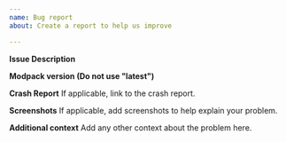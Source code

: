 ```yaml
---
name: Bug report
about: Create a report to help us improve

---
```


**Issue Description**

**Modpack version (Do not use "latest")**

**Crash Report**
If applicable, link to the crash report.

**Screenshots**
If applicable, add screenshots to help explain your problem.

**Additional context**
Add any other context about the problem here.
